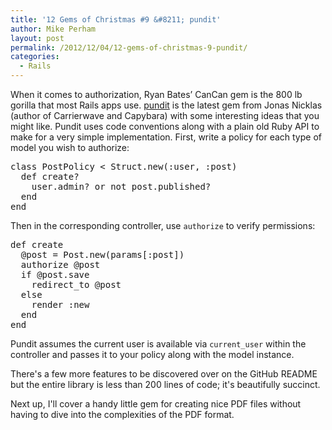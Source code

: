 ```yaml
---
title: '12 Gems of Christmas #9 &#8211; pundit'
author: Mike Perham
layout: post
permalink: /2012/12/04/12-gems-of-christmas-9-pundit/
categories:
  - Rails
---
```

When it comes to authorization, Ryan Bates&#8217; CanCan gem is the 800 lb gorilla that most Rails apps use. [pundit][1] is the latest gem from Jonas Nicklas (author of Carrierwave and Capybara) with some interesting ideas that you might like. Pundit uses code conventions along with a plain old Ruby API to make for a very simple implementation. First, write a policy for each type of model you wish to authorize:

<pre lang="ruby">class PostPolicy &lt; Struct.new(:user, :post)
  def create?
    user.admin? or not post.published?
  end
end
</pre>

Then in the corresponding controller, use `authorize` to verify permissions:

<pre lang="ruby">def create
  @post = Post.new(params[:post])
  authorize @post
  if @post.save
    redirect_to @post
  else
    render :new
  end
end
</pre>

Pundit assumes the current user is available via `current_user` within the controller and passes it to your policy along with the model instance.

There's a few more features to be discovered over on the GitHub README but the entire library is less than 200 lines of code; it's beautifully succinct.

Next up, I'll cover a handy little gem for creating nice PDF files without having to dive into the complexities of the PDF format.

 [1]: https://github.com/elabs/pundit
